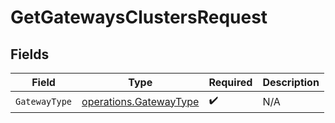# GetGatewaysClustersRequest


## Fields

| Field                                                                   | Type                                                                    | Required                                                                | Description                                                             |
| ----------------------------------------------------------------------- | ----------------------------------------------------------------------- | ----------------------------------------------------------------------- | ----------------------------------------------------------------------- |
| `GatewayType`                                                           | [operations.GatewayType](../../../pkg/models/operations/gatewaytype.md) | :heavy_check_mark:                                                      | N/A                                                                     |